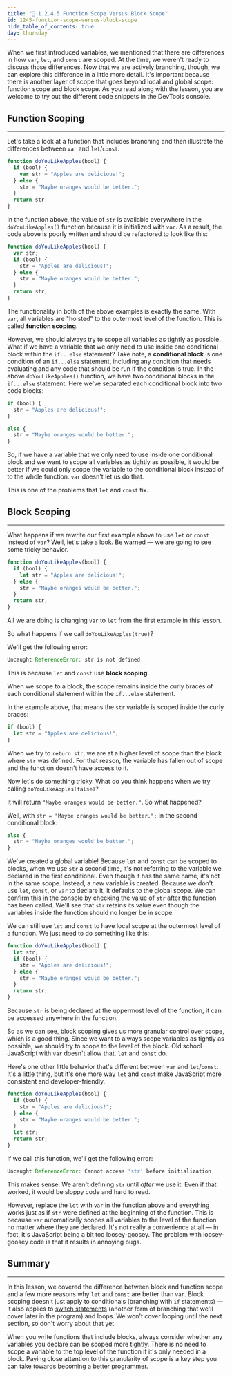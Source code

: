 ```yaml
---
title: "📓 1.2.4.5 Function Scope Versus Block Scope"
id: 1245-function-scope-versus-block-scope
hide_table_of_contents: true
day: thursday
---
```


When we first introduced variables, we mentioned that there are differences in how `var`, `let`, and `const` are scoped. At the time, we weren't ready to discuss those differences. Now that we are actively branching, though, we can explore this difference in a little more detail. It's important because there is another layer of scope that goes beyond local and global scope: function scope and block scope. As you read along with the lesson, you are welcome to try out the different code snippets in the DevTools console.

## Function Scoping
---

Let's take a look at a function that includes branching and then illustrate the differences between `var` and `let`/`const`.

```js
function doYouLikeApples(bool) {
  if (bool) {
    var str = "Apples are delicious!";
  } else {
    str = "Maybe oranges would be better.";
  }
  return str;
}
```

In the function above, the value of `str` is available everywhere in the `doYouLikeApples()` function because it is initialized with `var`. As a result, the code above is poorly written and should be refactored to look like this:

```js
function doYouLikeApples(bool) {
  var str;
  if (bool) {
    str = "Apples are delicious!";
  } else {
    str = "Maybe oranges would be better.";
  }
  return str;
}
```

The functionality in both of the above examples is exactly the same. With `var`, all variables are "hoisted" to the outermost level of the function. This is called **function scoping**.

However, we should always try to scope all variables as tightly as possible. What if we have a variable that we only need to use inside one conditional block within the `if...else` statement? Take note, a **conditional block** is one condition of an `if...else` statement, including any condition that needs evaluating and any code that should be run if the condition is true. In the above `doYouLikeApples()` function, we have two conditional blocks in the `if...else` statement. Here we've separated each conditional block into two code blocks:

```js
if (bool) {
  str = "Apples are delicious!";
}
```

```js
else {
  str = "Maybe oranges would be better.";
}
```

So, if we have a variable that we only need to use inside one conditional block and we want to scope all variables as tightly as possible, it would be better if we could only scope the variable to the conditional block instead of to the whole function. `var` doesn't let us do that.

This is one of the problems that `let` and `const` fix.

## Block Scoping
---

What happens if we rewrite our first example above to use `let` or `const` instead of `var`? Well, let's take a look. Be warned — we are going to see some tricky behavior.

```js
function doYouLikeApples(bool) {
  if (bool) {
    let str = "Apples are delicious!";
  } else {
    str = "Maybe oranges would be better.";
  }
  return str;
}
```

All we are doing is changing `var` to `let` from the first example in this lesson.

So what happens if we call `doYouLikeApples(true)`?

We'll get the following error:

```js
Uncaught ReferenceError: str is not defined
```

This is because `let` and `const` use **block scoping**.

When we scope to a block, the scope remains inside the curly braces of each conditional statement within the `if...else` statement.

In the example above, that means the `str` variable is scoped inside the curly braces:

```js
if (bool) {
  let str = "Apples are delicious!";
}
```

When we try to `return str`, we are at a higher level of scope than the block where `str` was defined. For that reason, the variable has fallen out of scope and the function doesn't have access to it.

Now let's do something tricky. What do you think happens when we try calling `doYouLikeApples(false)`?

It will return `"Maybe oranges would be better."`. So what happened?

Well, with `str = "Maybe oranges would be better.";` in the second conditional block:

```js
else {
  str = "Maybe oranges would be better.";
}
```

We've created a global variable! Because `let` and `const` can be scoped to blocks, when we use `str` a second time, it's not referring to the variable we declared in the first conditional. Even though it has the same name, it's not in the same scope. Instead, a _new_ variable is created. Because we don't use `let`, `const`, or `var` to declare it, it defaults to the global scope. We can confirm this in the console by checking the value of `str` after the function has been called. We'll see that `str` retains its value even though the variables inside the function should no longer be in scope.

We can still use `let` and `const` to have local scope at the outermost level of a function. We just need to do something like this:

```js
function doYouLikeApples(bool) {
  let str;
  if (bool) {
    str = "Apples are delicious!";
  } else {
    str = "Maybe oranges would be better.";
  }
  return str;
}
```

Because `str` is being declared at the uppermost level of the function, it can be accessed anywhere in the function.

So as we can see, block scoping gives us more granular control over scope, which is a good thing. Since we want to always scope variables as tightly as possible, we should try to scope to the level of the block. Old school JavaScript with `var` doesn't allow that. `let` and `const` do.

Here's one other little behavior that's different between `var` and `let`/`const`. It's a little thing, but it's one more way `let` and `const` make JavaScript more consistent and developer-friendly.

```js
function doYouLikeApples(bool) {
  if (bool) {
    str = "Apples are delicious!";
  } else {
    str = "Maybe oranges would be better.";
  }
  let str;
  return str;
}
```

If we call this function, we'll get the following error:

```js
Uncaught ReferenceError: Cannot access 'str' before initialization
```

This makes sense. We aren't defining `str` until _after_ we use it. Even if that worked, it would be sloppy code and hard to read.

However, replace the `let` with `var` in the function above and everything works just as if `str` were defined at the beginning of the function. This is because `var` automatically scopes all variables to the level of the function no matter where they are declared. It's not really a convenience at all — in fact, it's JavaScript being a bit too loosey-goosey. The problem with loosey-goosey code is that it results in annoying bugs.

## Summary
---

In this lesson, we covered the difference between block and function scope and a few more reasons why `let` and `const` are better than `var`. Block scoping doesn't just apply to conditionals (branching with `if` statements) — it also applies to [switch statements](https://developer.mozilla.org/en-US/docs/Web/JavaScript/Reference/Statements/switch) (another form of branching that we'll cover later in the program) and loops. We won't cover looping until the next section, so don't worry about that yet.

When you write functions that include blocks, always consider whether any variables you declare can be scoped more tightly. There is no need to scope a variable to the top level of the function if it's only needed in a block. Paying close attention to this granularity of scope is a key step you can take towards becoming a better programmer.
